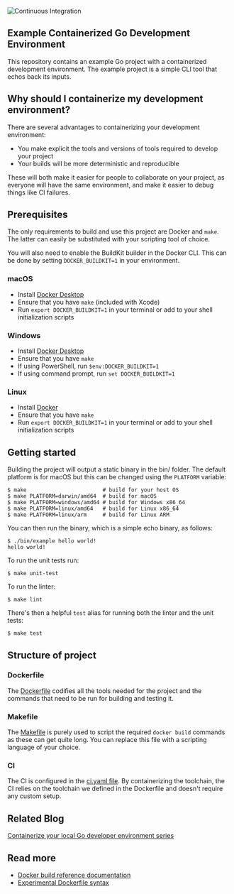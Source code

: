![Continuous Integration](https://github.com/chris-crone/containerized-go-dev/workflows/Continuous%20Integration/badge.svg)

Example Containerized Go Development Environment
------------------------------------------------

This repository contains an example Go project with a containerized development
environment. The example project is a simple CLI tool that echos back its
inputs.

## Why should I containerize my development environment?

There are several advantages to containerizing your development environment:
* You make explicit the tools and versions of tools required to develop your
  project
* Your builds will be more deterministic and reproducible

These will both make it easier for people to collaborate on your project, as
everyone will have the same environment, and make it easier to debug things like
CI failures.

## Prerequisites

The only requirements to build and use this project are Docker and `make`. The
latter can easily be substituted with your scripting tool of choice.

You will also need to enable the BuildKit builder in the Docker CLI. This can be
done by setting `DOCKER_BUILDKIT=1` in your environment.

### macOS

* Install [Docker Desktop](https://www.docker.com/products/docker-desktop)
* Ensure that you have `make` (included with Xcode)
* Run `export DOCKER_BUILDKIT=1` in your terminal or add to your shell
  initialization scripts

### Windows

* Install [Docker Desktop](https://www.docker.com/products/docker-desktop)
* Ensure that you have `make`
* If using PowerShell, run `$env:DOCKER_BUILDKIT=1`
* If using command prompt, run `set DOCKER_BUILDKIT=1`

### Linux

* Install [Docker](https://docs.docker.com/engine/install/)
* Ensure that you have `make`
* Run `export DOCKER_BUILDKIT=1` in your terminal or add to your shell
  initialization scripts

## Getting started

Building the project will output a static binary in the bin/ folder. The
default platform is for macOS but this can be changed using the `PLATFORM` variable:
```console
$ make                        # build for your host OS
$ make PLATFORM=darwin/amd64  # build for macOS
$ make PLATFORM=windows/amd64 # build for Windows x86_64
$ make PLATFORM=linux/amd64   # build for Linux x86_64
$ make PLATFORM=linux/arm     # build for Linux ARM
```

You can then run the binary, which is a simple echo binary, as follows:
```console
$ ./bin/example hello world!
hello world!
```

To run the unit tests run:
```console
$ make unit-test
```

To run the linter:
```console
$ make lint
```

There's then a helpful `test` alias for running both the linter and the unit
tests:
```console
$ make test
```

## Structure of project

### Dockerfile

The [Dockerfile](./Dockerfile) codifies all the tools needed for the project
and the commands that need to be run for building and testing it.

### Makefile

The [Makefile](./Makefile) is purely used to script the required `docker build`
commands as these can get quite long. You can replace this file with a scripting
language of your choice.

### CI

The CI is configured in the [ci.yaml file](./.github/workflows/ci.yaml). By
containerizing the toolchain, the CI relies on the toolchain we defined in the
Dockerfile and doesn't require any custom setup.

## Related Blog

[Containerize your local Go developer environment series](https://www.docker.com/blog/tag/go-env-series/)
## Read more

* [Docker build reference documentation](https://docs.docker.com/engine/reference/commandline/build/)
* [Experimental Dockerfile syntax](https://github.com/moby/buildkit/blob/master/frontend/dockerfile/docs/experimental.md)
